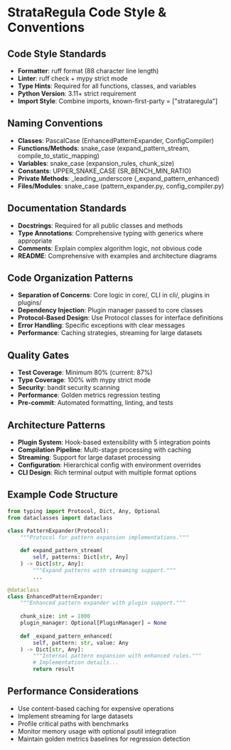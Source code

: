 # StrataRegula Code Style & Conventions

## Code Style Standards
- **Formatter**: ruff format (88 character line length)
- **Linter**: ruff check + mypy strict mode
- **Type Hints**: Required for all functions, classes, and variables
- **Python Version**: 3.11+ strict requirement
- **Import Style**: Combine imports, known-first-party = ["strataregula"]

## Naming Conventions
- **Classes**: PascalCase (EnhancedPatternExpander, ConfigCompiler)
- **Functions/Methods**: snake_case (expand_pattern_stream, compile_to_static_mapping)
- **Variables**: snake_case (expansion_rules, chunk_size)
- **Constants**: UPPER_SNAKE_CASE (SR_BENCH_MIN_RATIO)
- **Private Methods**: _leading_underscore (_expand_pattern_enhanced)
- **Files/Modules**: snake_case (pattern_expander.py, config_compiler.py)

## Documentation Standards
- **Docstrings**: Required for all public classes and methods
- **Type Annotations**: Comprehensive typing with generics where appropriate
- **Comments**: Explain complex algorithm logic, not obvious code
- **README**: Comprehensive with examples and architecture diagrams

## Code Organization Patterns
- **Separation of Concerns**: Core logic in core/, CLI in cli/, plugins in plugins/
- **Dependency Injection**: Plugin manager passed to core classes
- **Protocol-Based Design**: Use Protocol classes for interface definitions
- **Error Handling**: Specific exceptions with clear messages
- **Performance**: Caching strategies, streaming for large datasets

## Quality Gates
- **Test Coverage**: Minimum 80% (current: 87%)
- **Type Coverage**: 100% with mypy strict mode
- **Security**: bandit security scanning
- **Performance**: Golden metrics regression testing
- **Pre-commit**: Automated formatting, linting, and tests

## Architecture Patterns
- **Plugin System**: Hook-based extensibility with 5 integration points
- **Compilation Pipeline**: Multi-stage processing with caching
- **Streaming**: Support for large dataset processing
- **Configuration**: Hierarchical config with environment overrides
- **CLI Design**: Rich terminal output with multiple format options

## Example Code Structure
```python
from typing import Protocol, Dict, Any, Optional
from dataclasses import dataclass

class PatternExpander(Protocol):
    """Protocol for pattern expansion implementations."""
    
    def expand_pattern_stream(
        self, patterns: Dict[str, Any]
    ) -> Dict[str, Any]:
        """Expand patterns with streaming support."""
        ...

@dataclass
class EnhancedPatternExpander:
    """Enhanced pattern expander with plugin support."""
    
    chunk_size: int = 1000
    plugin_manager: Optional[PluginManager] = None
    
    def _expand_pattern_enhanced(
        self, pattern: str, value: Any
    ) -> Dict[str, Any]:
        """Internal pattern expansion with enhanced rules."""
        # Implementation details...
        return result
```

## Performance Considerations
- Use content-based caching for expensive operations
- Implement streaming for large datasets
- Profile critical paths with benchmarks
- Monitor memory usage with optional psutil integration
- Maintain golden metrics baselines for regression detection